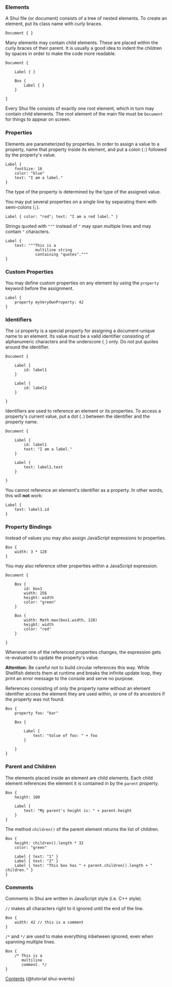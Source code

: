 ### Elements

A Shui file (or document) consists of a tree of nested elements. To create an element,
put its class name with curly braces.

```
Document { }
```

Many elements may contain child elements. These are placed within the curly braces
of their parent. It is usually a good idea to indent the children by spaces in order
to make the code more readable.

```
Document {

    Label { }

    Box {
        Label { }
    }

}
```

Every Shui file consists of exactly one root element, which in turn may contain child elements.
The root element of the main file must be `Document` for things to appear on screen.

### Properties

Elements are parameterized by properties. In order to assign a value to a property,
name that property inside its element, and put a colon (`:`) followed by the
property's value.

```
Label {
    fontSize: 16
    color: "blue"
    text: "I am a label."
}
```

The type of the property is determined by the type of the assigned value.

You may put several properties on a single line by separating them with semi-colons (`;`).

    Label { color: "red"; text: "I am a red label." }

Strings quoted with `"""` instead of `"` may span multiple lines and may contain
`"` characters.

```
Label {
    text: """This is a 
             multiline string
             containing "quotes"."""
}
```

### Custom Properties

You may define custom properties on any element by using the `property` keyword before
the assignment.

```
Label {
    property myVeryOwnProperty: 42
}
```

### Identifiers

The `id` property is a special property for assigning a document-unique name to an element.
Its value must be a valid identifier consisting of alphanumeric characters and the
underscore (`_`) only. Do not put quotes around the identifier.

```
Document {

    Label {
        id: label1
    }

    Label {
        id: label2
    }

}
```

Identifiers are used to reference an element or its properties. To access a property's current
value, put a dot (`.`) between the identifier and the property name.

```
Document {

    Label {
        id: label1
        text: "I am a label."
    }

    Label {
        text: label1.text
    }

}
```

You cannot reference an element's identifier as a property. In other words,
this will **not** work:

```
Label {
    text: label1.id
}
```

### Property Bindings

Instead of values you may also assign JavaScript expressions to properties.

```
Box {
    width: 3 * 128
}
```

You may also reference other properties within a JavaScript expression.

```
Document {

    Box {
        id: box1
        width: 256
        height: width
        color: "green"
    }

    Box {
        width: Math.max(box1.width, 128)
        height: width
        color: "red"
    }

}
```

Whenever one of the referenced properties changes, the expression gets re-evaluated
to update the property's value.

**Attention:** Be careful not to build circular references this way. While Shellfish detects them
at runtime and breaks the infinite update loop, they print an error message to the console
and serve no purpose.

References consisting of only the property name without an element identifier access the element they are
used within, or one of its ancestors if the property was not found.

```
Box {
    property foo: "bar"

    Box {

        Label {
            text: "Value of foo: " + foo
        }

    }
}
```

### Parent and Children

The elements placed inside an element are child elements. Each child element references
the element it is contained in by the `parent` property.

```
Box {
    height: 100

    Label {
        text: "My parent's height is: " + parent.height
    }
}
```

The method `children()` of the parent element returns the list of children.

```
Box {
    height: children().length * 32
    color: "green"

    Label { text: "1" }
    Label { text: "2" }
    Label { text: "This box has " + parent.children().length + " children." }
}
```

### Comments

Comments in Shui are written in JavaScript style (i.e. C++ style).

`//` makes all characters right to it ignored until the end of the line.

```
Box {
    width: 42 // this is a comment
}
```

`/*` and `*/` are used to make everything inbetween ignored, even when spanning
multiple lines.

```
Box {
    /* This is a
       multiline
       comment. */
}
```

<div class="navstrip"><span class="go-home"><a href="index.html">Contents</a></span><span class="go-next">
{@tutorial shui-events}
</span></div>
